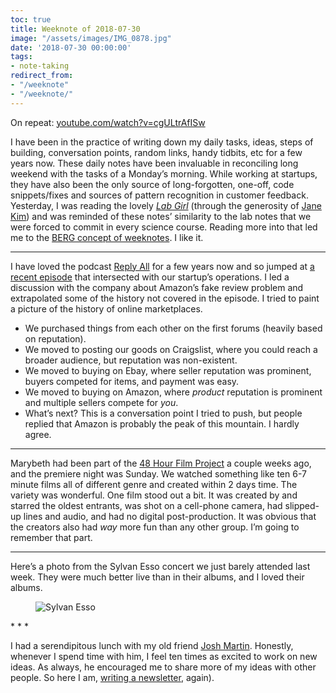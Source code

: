 ```yaml
---
toc: true
title: Weeknote of 2018-07-30
image: "/assets/images/IMG_0878.jpg"
date: '2018-07-30 00:00:00'
tags:
- note-taking
redirect_from:
- "/weeknote"
- "/weeknote/"
---
```


On repeat: [youtube.com/watch?v=cgULtrAfISw](https://www.youtube.com/watch?v=cgULtrAfISw)

I have been in the practice of writing down my daily tasks, ideas, steps of building, conversation points, random links, handy tidbits, etc for a few years now. These daily notes have been invaluable in reconciling long weekend with the tasks of a Monday’s morning. While working at startups, they have also been the only source of long-forgotten, one-off, code snippets/fixes and sources of pattern recognition in customer feedback. Yesterday, I was reading the lovely [_Lab Girl_](https://www.amazon.com/Lab-Girl-Hope-Jahren/dp/1101873728) (through the generosity of [Jane Kim](https://twitter.com/happygeometry)) and was reminded of these notes’ similarity to the lab notes that we were forced to commit in every science course. Reading more into that led me to the [BERG concept of weeknotes](https://medium.com/job-garden/a-pre-history-of-weeknotes-plus-why-i-write-them-and-perhaps-why-you-should-too-week-16-31a4a5cbf7b0). I like it.

* * *

I have loved the podcast [Reply All](https://www.gimletmedia.com/reply-all/all) for a few years now and so jumped at [a recent episode](https://www.gimletmedia.com/reply-all/124#episode-player) that intersected with our startup’s operations. I led a discussion with the company about Amazon’s fake review problem and extrapolated some of the history not covered in the episode. I tried to paint a picture of the history of online marketplaces.

- We purchased things from each other on the first forums (heavily based on reputation).
- We moved to posting our goods on Craigslist, where you could reach a broader audience, but reputation was non-existent.
- We moved to buying on Ebay, where seller reputation was prominent, buyers competed for items, and payment was easy.
- We moved to buying on Amazon, where _product_ reputation is prominent and multiple sellers compete for _you_.
- What’s next? This is a conversation point I tried to push, but people replied that Amazon is probably the peak of this mountain. I hardly agree.

* * *

Marybeth had been part of the [48 Hour Film Project](http://www.48hourfilm.com/chicago-il/films) a couple weeks ago, and the premiere night was Sunday. We watched something like ten 6-7 minute films all of different genre and created within 2 days time. The variety was wonderful. One film stood out a bit. It was created by and starred the oldest entrants, was shot on a cell-phone camera, had slipped-up lines and audio, and had no digital post-production. It was obvious that the creators also had _way_ more fun than any other group. I’m going to remember that part.

* * *

Here’s a photo from the Sylvan Esso concert we just barely attended last week. They were much better live than in their albums, and I loved their albums.

<figure class="kg-card kg-image-card"><img src="{{site.baseurl}}/images/IMG_0878.jpg" class="kg-image" alt="Sylvan Esso" ></figure>
* * *

I had a serendipitous lunch with my old friend [Josh Martin](http://jawsmartin.com). Honestly, whenever I spend time with him, I feel ten times as excited to work on new ideas. As always, he encouraged me to share more of my ideas with other people. So here I am, [writing a newsletter]( /newsletter), again).

